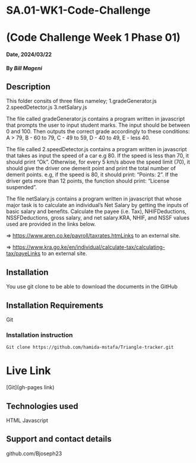 # SA.01-WK1-Code-Challenge
# (Code Challenge Week 1 Phase 01)

#### Date, 2024/03/22

#### By *Bill Mageni*

## Description
This folder consits of three files nameley;
1.gradeGenerator.js
2.speedDetector.js
3.netSalary.js

The file called gradeGenerator.js contains a program written in javascript that prompts the user to input student marks. The input should be between 0 and 100. Then outputs the correct grade accordingly to these conditions:
A > 79, B - 60 to 79, C -  49 to 59, D - 40 to 49, E - less 40.

The file called 2.speedDetector.js contains a program written in javascript that  takes as input the speed of a car e.g 80. If the speed is less than 70, it should print “Ok”. Otherwise, for every 5 km/s above the speed limit (70), it should give the driver one demerit point and print the total number of demerit points.
e.g, if the speed is 80, it should print: “Points: 2”. If the driver gets more than 12 points, the function should print: “License suspended”.

The file netSalary.js contains a program written in javascript that whose major task is to calculate an individual’s Net Salary by getting the inputs of basic salary and benefits. Calculate the payee (i.e. Tax), NHIFDeductions, NSSFDeductions, gross salary, and net salary.KRA, NHIF, and NSSF values used are provided in the links below.

=>  https://www.aren.co.ke/payroll/taxrates.htmLinks to an external site.  

=>  https://www.kra.go.ke/en/individual/calculate-tax/calculating-tax/payeLinks to an external site.

## Installation
You use git clone to be able to download the documents in the GitHub

## Installation Requirements
Git

### Installation instruction
```
Git clone https://github.com/hamida-mstafa/Triangle-tracker.git

```

# Live Link
[Git](gh-pages link)

## Technologies used
HTML
Javascript

## Support and contact details
github.com/Bjoseph23
